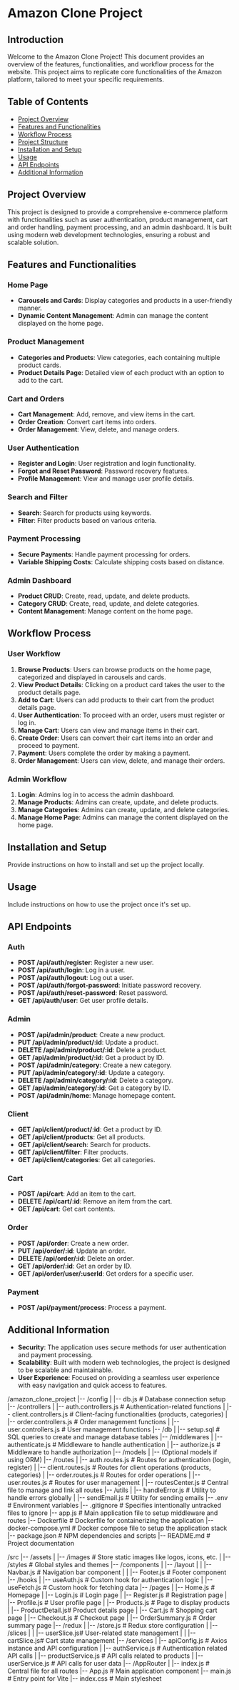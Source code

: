 # Amazon Clone Project

## Introduction
Welcome to the Amazon Clone Project! This document provides an overview of the features, functionalities, and workflow process for the website. This project aims to replicate core functionalities of the Amazon platform, tailored to meet your specific requirements.

## Table of Contents
- [Project Overview](#project-overview)
- [Features and Functionalities](#features-and-functionalities)
- [Workflow Process](#workflow-process)
- [Project Structure](#project-structure)
- [Installation and Setup](#installation-and-setup)
- [Usage](#usage)
- [API Endpoints](#api-endpoints)
- [Additional Information](#additional-information)

## Project Overview
This project is designed to provide a comprehensive e-commerce platform with functionalities such as user authentication, product management, cart and order handling, payment processing, and an admin dashboard. It is built using modern web development technologies, ensuring a robust and scalable solution.

## Features and Functionalities
### Home Page
- **Carousels and Cards**: Display categories and products in a user-friendly manner.
- **Dynamic Content Management**: Admin can manage the content displayed on the home page.

### Product Management
- **Categories and Products**: View categories, each containing multiple product cards.
- **Product Details Page**: Detailed view of each product with an option to add to the cart.

### Cart and Orders
- **Cart Management**: Add, remove, and view items in the cart.
- **Order Creation**: Convert cart items into orders.
- **Order Management**: View, delete, and manage orders.

### User Authentication
- **Register and Login**: User registration and login functionality.
- **Forgot and Reset Password**: Password recovery features.
- **Profile Management**: View and manage user profile details.

### Search and Filter
- **Search**: Search for products using keywords.
- **Filter**: Filter products based on various criteria.

### Payment Processing
- **Secure Payments**: Handle payment processing for orders.
- **Variable Shipping Costs**: Calculate shipping costs based on distance.

### Admin Dashboard
- **Product CRUD**: Create, read, update, and delete products.
- **Category CRUD**: Create, read, update, and delete categories.
- **Content Management**: Manage content on the home page.

## Workflow Process
### User Workflow
1. **Browse Products**: Users can browse products on the home page, categorized and displayed in carousels and cards.
2. **View Product Details**: Clicking on a product card takes the user to the product details page.
3. **Add to Cart**: Users can add products to their cart from the product details page.
4. **User Authentication**: To proceed with an order, users must register or log in.
5. **Manage Cart**: Users can view and manage items in their cart.
6. **Create Order**: Users can convert their cart items into an order and proceed to payment.
7. **Payment**: Users complete the order by making a payment.
8. **Order Management**: Users can view, delete, and manage their orders.

### Admin Workflow
1. **Login**: Admins log in to access the admin dashboard.
2. **Manage Products**: Admins can create, update, and delete products.
3. **Manage Categories**: Admins can create, update, and delete categories.
4. **Manage Home Page**: Admins can manage the content displayed on the home page.

## Installation and Setup
Provide instructions on how to install and set up the project locally.

## Usage
Include instructions on how to use the project once it's set up.

## API Endpoints
### Auth
- **POST /api/auth/register**: Register a new user.
- **POST /api/auth/login**: Log in a user.
- **POST /api/auth/logout**: Log out a user.
- **POST /api/auth/forgot-password**: Initiate password recovery.
- **POST /api/auth/reset-password**: Reset password.
- **GET /api/auth/user**: Get user profile details.

### Admin
- **POST /api/admin/product**: Create a new product.
- **PUT /api/admin/product/:id**: Update a product.
- **DELETE /api/admin/product/:id**: Delete a product.
- **GET /api/admin/product/:id**: Get a product by ID.
- **POST /api/admin/category**: Create a new category.
- **PUT /api/admin/category/:id**: Update a category.
- **DELETE /api/admin/category/:id**: Delete a category.
- **GET /api/admin/category/:id**: Get a category by ID.
- **POST /api/admin/home**: Manage homepage content.

### Client
- **GET /api/client/product/:id**: Get a product by ID.
- **GET /api/client/products**: Get all products.
- **GET /api/client/search**: Search for products.
- **GET /api/client/filter**: Filter products.
- **GET /api/client/categories**: Get all categories.

### Cart
- **POST /api/cart**: Add an item to the cart.
- **DELETE /api/cart/:id**: Remove an item from the cart.
- **GET /api/cart**: Get cart contents.

### Order
- **POST /api/order**: Create a new order.
- **PUT /api/order/:id**: Update an order.
- **DELETE /api/order/:id**: Delete an order.
- **GET /api/order/:id**: Get an order by ID.
- **GET /api/order/user/:userId**: Get orders for a specific user.

### Payment
- **POST /api/payment/process**: Process a payment.

## Additional Information
- **Security**: The application uses secure methods for user authentication and payment processing.
- **Scalability**: Built with modern web technologies, the project is designed to be scalable and maintainable.
- **User Experience**: Focused on providing a seamless user experience with easy navigation and quick access to features.


/amazon_clone_project
|-- /config
|   |-- db.js                # Database connection setup
|-- /controllers
|   |-- auth.controllers.js  # Authentication-related functions
|   |-- client.controllers.js # Client-facing functionalities (products, categories)
|   |-- order.controllers.js  # Order management functions
|   |-- user.controllers.js   # User management functions
|-- /db
|   |-- setup.sql            # SQL queries to create and manage database tables
|-- /middlewares
|   |-- authenticate.js      # Middleware to handle authentication
|   |-- authorize.js         # Middleware to handle authorization
|-- /models
|   |-- (Optional models if using ORM)
|-- /routes
|   |-- auth.routes.js       # Routes for authentication (login, register)
|   |-- client.routes.js     # Routes for client operations (products, categories)
|   |-- order.routes.js      # Routes for order operations
|   |-- user.routes.js       # Routes for user management
|   |-- routesCenter.js      # Central file to manage and link all routes
|-- /utils
|   |-- handleError.js       # Utility to handle errors globally
|   |-- sendEmail.js         # Utility for sending emails
|-- .env                     # Environment variables
|-- .gitignore               # Specifies intentionally untracked files to ignore
|-- app.js                   # Main application file to setup middleware and routes
|-- Dockerfile               # Dockerfile for containerizing the application
|-- docker-compose.yml       # Docker compose file to setup the application stack
|-- package.json             # NPM dependencies and scripts
|-- README.md                # Project documentation



/src
|-- /assets
|   |-- /images         # Store static images like logos, icons, etc.
|   |-- /styles         # Global styles and themes
|-- /components
|   |-- /layout
|   |   |-- Navbar.js   # Navigation bar component
|   |   |-- Footer.js   # Footer component
|-- /hooks
|   |-- useAuth.js      # Custom hook for authentication logic
|   |-- useFetch.js     # Custom hook for fetching data
|-- /pages
|   |-- Home.js         # Homepage
|   |-- Login.js        # Login page
|   |-- Register.js     # Registration page
|   |-- Profile.js      # User profile page
|   |-- Products.js     # Page to display products
|   |-- ProductDetail.js# Product details page
|   |-- Cart.js         # Shopping cart page
|   |-- Checkout.js     # Checkout page
|   |-- OrderSummary.js # Order summary page
|-- /redux
|   |-- /store.js       # Redux store configuration
|   |-- /slices
|   |   |-- userSlice.js# User-related state management
|   |   |-- cartSlice.js# Cart state management
|-- /services
|   |-- apiConfig.js    # Axios instance and API configuration
|   |-- authService.js  # Authentication related API calls
|   |-- productService.js # API calls related to products
|   |-- userService.js  # API calls for user data
|-- /AppRouter
|   |-- index.js        # Central file for all routes
|-- App.js              # Main application component
|-- main.js             # Entry point for Vite
|-- index.css           # Main stylesheet

